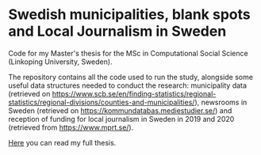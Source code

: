 # Swedish municipalities, blank spots and Local Journalism in Sweden

Code for my Master's thesis for the MSc in Computational Social Science (Linkoping University, Sweden). 

The repository contains all the code used to run the study, alongside some useful data structures needed to conduct the research: municipality data (retrieved on https://www.scb.se/en/finding-statistics/regional-statistics/regional-divisions/counties-and-municipalities/), newsrooms in Sweden (retrieved on https://kommundatabas.mediestudier.se/) and reception of funding for local journalism in Sweden in 2019 and 2020 (retrieved from https://www.mprt.se/).

[Here](https://github.com/simonabisiani/Swedish-municipalities--white-spots--local-journalism-funding/blob/main/Master_Thesis_Simona_Bisiani_submitted.pdf) you can read my full thesis.

